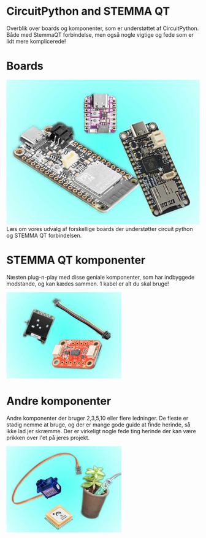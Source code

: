 # CircuitPython and STEMMA QT
Overblik over boards og komponenter, som er understøttet af CircuitPython. Både med StemmaQT forbindelse, men også nogle vigtige og fede som er lidt mere komplicerede!
# Boards

<a href="boards"><img src="boards.jpg" alt="Boards" style="cursor:pointer;"></a>
Læs om vores udvalg af forskellige boards der understøtter circuit python og STEMMA QT forbindelsen.

# STEMMA QT komponenter
Næsten plug-n-play med disse geniale komponenter, som har indbyggede modstande, og kan kædes sammen. 1 kabel er alt du skal bruge!

<img src="stemmaqt.jpg" alt="StemmaQt" width="300"/>

# Andre komponenter
Andre komponenter der bruger 2,3,5,10 eller flere ledninger. De fleste er stadig nemme at bruge, og der er mange gode guide at finde herinde, så ikke lad jer skræmme. Der er virkeligt nogle fede ting herinde der kan være prikken over I'et på jeres projekt.

<img src="other.jpg" alt="other" width="300"/>
